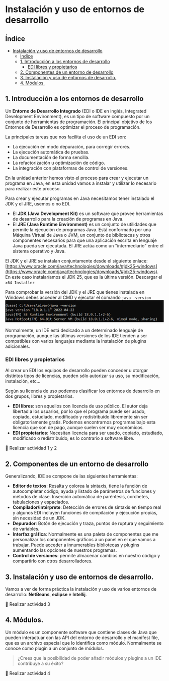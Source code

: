 # Instalación y uso de entornos de desarrollo

## Índice
- [Instalación y uso de entornos de desarrollo](#instalación-y-uso-de-entornos-de-desarrollo)
  - [Índice](#índice)
  - [1. Introducción a los entornos de desarrollo](#1-introducción-a-los-entornos-de-desarrollo)
    - [EDI libres y propietarios](#edi-libres-y-propietarios)
  - [2. Componentes de un entorno de desarrollo](#2-componentes-de-un-entorno-de-desarrollo)
  - [3. Instalación y uso de entornos de desarrollo.](#3-instalación-y-uso-de-entornos-de-desarrollo)
  - [4. Módulos.](#4-módulos)


## 1. Introducción a los entornos de desarrollo

Un **Entorno de Desarrollo Integrado** (EDI o IDE en inglés, Integrated Development Environment), es un tipo de software compuesto por un conjunto de herramientas de programación. El principal objetivo de los Entornos de Desarrollo es optimizar el proceso de programación.

La principales tareas que nos facilita el uso de un EDI son:
- La ejecución en modo depuración, para corregir errores.
- La ejecución automática de pruebas.
- La documentación de forma sencilla.
- La refactorización u optimización de código.
- La integración con plataformas de control de versiones.

En la unidad anterior hemos visto el proceso para crear y ejecutar un programa en Java, en esta unidad vamos a instalar y utilizar lo necesario para realizar este proceso.

Para crear y ejecutar programas en Java necesitamos tener instalado el JDK y el JRE, usemos o no EDI.
- El **JDK (Java Development Kit)** es un software que provee herramientas de desarrollo para la creación de programas en Java.
- El **JRE (Java Runtime Environment)** es un conjunto de utilidades que permite la ejecución de programas Java. Está conformado por una Máquina Virtual de Java o JVM, un conjunto de bibliotecas y otros componentes necesarios para que una aplicación escrita en lenguaje Java pueda ser ejecutada. El JRE actúa como un "intermediario" entre el sistema operativo y Java.

El JDK y el JRE se instalan conjuntamente desde el siguiente enlace: [https://www.oracle.com/java/technologies/downloads/#jdk25-windows](https://www.oracle.com/java/technologies/downloads/#jdk25-windows). En este caso instalaríamos el JDK 25, que es la última versión. Descargar el `x64 Installer`

Para comprobar la versión del JDK y el JRE que tienes instalada en Windows debes acceder al CMD y ejecutar el comando `java -version`
![Java version](img/ComprobarJDK.png)

Normalmente, un IDE está dedicado a un determinado lenguaje de programación, aunque las últimas versiones de los IDE tienden a ser compatibles con varios lenguajes mediante la instalación de plugins adicionales.

### EDI libres y propietarios
Al crear un EDI los equipos de desarrollo pueden conceder u otorgar distintos tipos de licencias, pueden sólo autorizar su uso, su modificación, instalación, etc...

Según su licencia de uso podemos clasificar los entornos de desarrollo en dos grupos, libres y propietarios.
- **EDI libres**: son aquellos con licencia de uso público. El autor deja libertad a los usuarios, por lo que el programa puede ser usado, copiado, estudiado, modificado y redistribuido libremente sin ser obligatoriamente gratis. Podemos encontrarnos programas bajo esta licencia que son de pago, aunque suelen ser muy económicos.
- **EDI propietarios**: Necesitan licencia para ser usado, copiado, estudiado, modificado o redistribuido, es lo contrario a software libre. 

:pencil: Realizar actividad 1 y 2

## 2. Componentes de un entorno de desarrollo

Generalizando, IDE se compone de las siguientes herramientas:
- **Editor de textos**: Resalta y colorea la sintaxis, tiene la función de autocompletar código, ayuda y listado de parámetros de funciones y métodos de clase. Inserción automática de paréntesis, corchetes, tabulaciones y espaciados.
- **Compilador/intérprete**: Detección de errores de sintaxis en tiempo real y algunos EDI incluyen funciones de compilación y ejecución propias, sin necesidad de un JDK.
- **Depurador**: Botón de ejecución y traza, puntos de ruptura y seguimiento de variables.
- **Interfaz gráfica**: Normalmente es una paleta de componentes que me personalizar los componentes gráficos a un panel en el que vamos a trabajar. Puede acceder a innumerables bibliotecas y plugins aumentando las opciones de nuestros programas.
- **Control de versiones**: permite almacenar cambios en nuestro código y compartirlo con otros desarrolladores.

## 3. Instalación y uso de entornos de desarrollo.

Vamos a ver de forma práctica la instalación y uso de varios entornos de desarrollo: **NetBeans**, **eclipse** e  **Intellij**. 

:pencil: Realizar actividad 3

## 4. Módulos. 

Un módulo es un componente software que contiene clases de Java que pueden interactuar con las API del entorno de desarrollo y el manifest file, que es un archivo especial que lo identifica como módulo. 
Normalmente se conoce como plugin a un conjunto de módulos.

> ¿Crees que la posibilidad de poder añadir módulos y plugins a un IDE contribuye a su éxito?

:pencil: Realizar actividad 4
